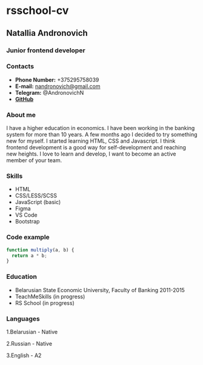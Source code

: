 # rsschool-cv

## **Natallia Andronovich**

### **Junior frontend developer**

### **Contacts**

- **Phone Number:** +375295758039
- **E-mail:** nandronovich@gmail.com
- **Telegram:** @AndronovichN
- **[GitHub](https://github.com/Natandronovich)**

### **About me**

I have a higher education in economics. I have been working in the banking system for more than 10 years. A few months ago I decided to try something new for myself. I started learning HTML, CSS and Javascript. I think frontend development is a good way for self-development and reaching new heights. I love to learn and develop, I want to become an active member of your team.

### **Skills**

- HTML
- CSS/LESS/SCSS
- JavaScript (basic)
- Figma
- VS Code
- Bootstrap

### **Code example**

```javascript
function multiply(a, b) {
  return a * b;
}
```

### **Education**

- Belarusian State Economic University, Faculty of Banking 2011-2015
- TeachMeSkills (in progress)
- RS School (in progress)

### **Languages**

1.Belarusian - Native

2.Russian - Native

3.English - А2
